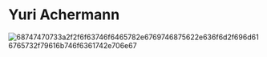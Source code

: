 # Yuri Achermann
![68747470733a2f2f6f63746f6465782e6769746875622e636f6d2f696d616765732f79616b746f6361742e706e67](https://github.com/Exp-Communicate-Using-Markdown-Cohort-1/series-communicate-using-markdown-yuriachermann/assets/39781072/1aca630c-6f06-4d70-8d55-a3454eccbe38)
